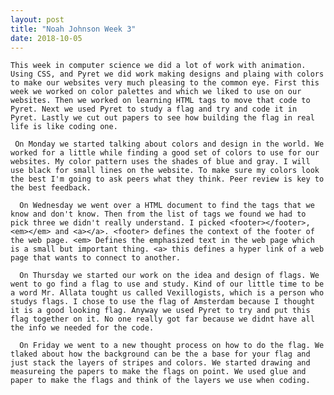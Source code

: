 ```yaml
---
layout: post
title: "Noah Johnson Week 3"
date: 2018-10-05
---
```

 
    This week in computer science we did a lot of work with animation. Using CSS, and Pyret we did work making designs and plaing with colors to make our websites very much pleasing to the common eye. First this week we worked on color palettes and which we liked to use on our websites. Then we worked on learning HTML tags to move that code to Pyret. Next we used Pyret to study a flag and try and code it in Pyret. Lastly we cut out papers to see how building the flag in real life is like coding one. 
    
     On Monday we started talking about colors and design in the world. We worked for a little while finding a good set of colors to use for our websites. My color pattern uses the shades of blue and gray. I will use black for small lines on the website. To make sure my colors look the best I'm going to ask peers what they think. Peer review is key to the best feedback. 
     
      On Wednesday we went over a HTML document to find the tags that we know and don't know. Then from the list of tags we found we had to pick three we didn't really understand. I picked <footer></footer>, <em></em> and <a></a>. <footer> defines the context of the footer of the web page. <em> Defines the emphasized text in the web page which is a small but important thing. <a> this defines a hyper link of a web page that wants to connect to another. 
      
      On Thursday we started our work on the idea and design of flags. We went to go find a flag to use and study. Kind of our little time to be a word Mr. Allata tought us called Vexillogists, which is a person who studys flags. I chose to use the flag of Amsterdam because I thought it is a good looking flag. Anyway we used Pyret to try and put this flag together on it. No one really got far because we didnt have all the info we needed for the code. 
      
      On Friday we went to a new thought process on how to do the flag. We tlaked about how the background can be the a base for your flag and just stack the layers of stripes and colors. We started drawing and measureing the papers to make the flags on point. We used glue and paper to make the flags and think of the layers we use when coding.
